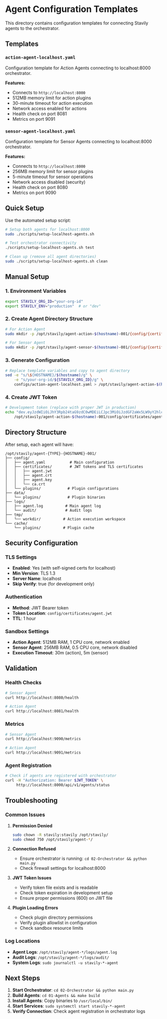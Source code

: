# Agent Configuration Templates

This directory contains configuration templates for connecting Stavily agents to the orchestrator.

## Templates

### `action-agent-localhost.yaml`
Configuration template for Action Agents connecting to localhost:8000 orchestrator.

**Features:**
- Connects to `http://localhost:8000`
- 512MB memory limit for action plugins
- 30-minute timeout for action execution
- Network access enabled for actions
- Health check on port 8081
- Metrics on port 9091

### `sensor-agent-localhost.yaml`
Configuration template for Sensor Agents connecting to localhost:8000 orchestrator.

**Features:**
- Connects to `http://localhost:8000`
- 256MB memory limit for sensor plugins
- 5-minute timeout for sensor operations
- Network access disabled (security)
- Health check on port 8080
- Metrics on port 9090

## Quick Setup

Use the automated setup script:

```bash
# Setup both agents for localhost:8000
sudo ./scripts/setup-localhost-agents.sh

# Test orchestrator connectivity
./scripts/setup-localhost-agents.sh test

# Clean up (remove all agent directories)
sudo ./scripts/setup-localhost-agents.sh clean
```

## Manual Setup

### 1. Environment Variables
```bash
export STAVILY_ORG_ID="your-org-id"
export STAVILY_ENV="production"  # or "dev"
```

### 2. Create Agent Directory Structure
```bash
# For Action Agent
sudo mkdir -p /opt/stavily/agent-action-$(hostname)-001/{config/{certificates,plugins},data/plugins,logs/audit,tmp/workdir,cache/plugins}

# For Sensor Agent  
sudo mkdir -p /opt/stavily/agent-sensor-$(hostname)-001/{config/{certificates,plugins},data/plugins,logs/audit,tmp/workdir,cache/plugins}
```

### 3. Generate Configuration
```bash
# Replace template variables and copy to agent directory
sed -e "s/\${HOSTNAME}/$(hostname)/g" \
    -e "s/your-org-id/${STAVILY_ORG_ID}/g" \
    configs/action-agent-localhost.yaml > /opt/stavily/agent-action-$(hostname)-001/config/agent.yaml
```

### 4. Create JWT Token
```bash
# Development token (replace with proper JWT in production)
echo "dev.eyJzdWIiOiJhY3Rpb24taG9zdC0wMDEiLCJpc3MiOiJzdGF2aWx5LW9yY2hlc3RyYXRvciJ9.dev" > \
    /opt/stavily/agent-action-$(hostname)-001/config/certificates/agent.jwt
```

## Directory Structure

After setup, each agent will have:

```
/opt/stavily/agent-{TYPE}-{HOSTNAME}-001/
├── config/
│   ├── agent.yaml           # Main configuration
│   ├── certificates/        # JWT tokens and TLS certificates
│   │   ├── agent.jwt
│   │   ├── agent.crt
│   │   ├── agent.key
│   │   └── ca.crt
│   └── plugins/            # Plugin configurations
├── data/
│   └── plugins/            # Plugin binaries
├── logs/
│   ├── agent.log          # Main agent log
│   └── audit/             # Audit logs
├── tmp/
│   └── workdir/          # Action execution workspace
└── cache/
    └── plugins/          # Plugin cache
```

## Security Configuration

### TLS Settings
- **Enabled**: Yes (with self-signed certs for localhost)
- **Min Version**: TLS 1.3
- **Server Name**: localhost
- **Skip Verify**: true (for development only)

### Authentication
- **Method**: JWT Bearer token
- **Token Location**: `config/certificates/agent.jwt`
- **TTL**: 1 hour

### Sandbox Settings
- **Action Agent**: 512MB RAM, 1 CPU core, network enabled
- **Sensor Agent**: 256MB RAM, 0.5 CPU core, network disabled
- **Execution Timeout**: 30m (action), 5m (sensor)

## Validation

### Health Checks
```bash
# Sensor Agent
curl http://localhost:8080/health

# Action Agent  
curl http://localhost:8081/health
```

### Metrics
```bash
# Sensor Agent
curl http://localhost:9090/metrics

# Action Agent
curl http://localhost:9091/metrics
```

### Agent Registration
```bash
# Check if agents are registered with orchestrator
curl -H "Authorization: Bearer $JWT_TOKEN" \
     http://localhost:8000/api/v1/agents/status
```

## Troubleshooting

### Common Issues

1. **Permission Denied**
   ```bash
   sudo chown -R stavily:stavily /opt/stavily/
   sudo chmod 750 /opt/stavily/agent-*/
   ```

2. **Connection Refused**
   - Ensure orchestrator is running: `cd 02-Orchestrator && python main.py`
   - Check firewall settings for localhost:8000

3. **JWT Token Issues**
   - Verify token file exists and is readable
   - Check token expiration in development setup
   - Ensure proper permissions (600) on JWT file

4. **Plugin Loading Errors**
   - Check plugin directory permissions
   - Verify plugin allowlist in configuration
   - Check sandbox resource limits

### Log Locations
- **Agent Logs**: `/opt/stavily/agent-*/logs/agent.log`
- **Audit Logs**: `/opt/stavily/agent-*/logs/audit/`
- **System Logs**: `sudo journalctl -u stavily-*-agent`

## Next Steps

1. **Start Orchestrator**: `cd 02-Orchestrator && python main.py`
2. **Build Agents**: `cd 01-Agents && make build`
3. **Install Agents**: Copy binaries to `/usr/local/bin/`
4. **Start Services**: `sudo systemctl start stavily-*-agent`
5. **Verify Connection**: Check agent registration in orchestrator logs 